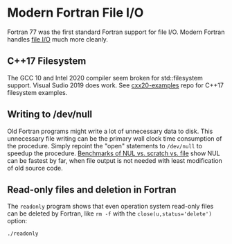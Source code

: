# Modern Fortran File I/O

Fortran 77 was the first standard Fortran support for file I/O.
Modern Fortran handles [file I/O](./io) much more cleanly.

## C++17 Filesystem

The GCC 10 and Intel 2020 compiler seem broken for std::filesystem support. Visual Sudio 2019 does work.
See [cxx20-examples](https://github.com/scivision/cxx20-examples) repo for C++17 filesystem examples.

## Writing to /dev/null

Old Fortran programs might write a lot of unnecessary data to disk.
This unnecessary file writing can be the primary wall clock time consumption of the
procedure.
Simply repoint the "open" statements to `/dev/null` to speedup the procedure.
[Benchmarks of NUL vs. scratch vs. file](./devnull.f90)
show NUL can be fastest by far, when file output is not needed with least modification of old source code.

## Read-only files and deletion in Fortran

The `readonly` program shows that even operation system read-only files
can be deleted by Fortran, like `rm -f` with the
`close(u,status='delete')` option:

    ./readonly
